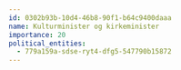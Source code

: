 ```yaml
---
id: 0302b93b-10d4-46b8-90f1-b64c9400daaa
name: Kulturminister og kirkeminister
importance: 20
political_entities:
  - 779a159a-sdse-ryt4-dfg5-547790b15872
---
```

